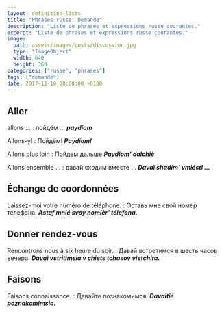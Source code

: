 ```yaml
---
layout: definition-lists
title: "Phrases russe: Demande"
description: "Liste de phrases et expressions russe courantes."
excerpt: "Liste de phrases et expressions russe courantes."
image:
  path: assets/images/posts/discussion.jpg
  type: "ImageObject"
  width: 640
  height: 360
categories: ["russe", "phrases"]
tags: ["demande"]
date: 2017-11-10 00:00:00 +0100
---
```


## Aller

allons …
: пойдём …
*__paydiom__*

Allons-y!
: Пойдём!
*__Paydiom!__*

Allons plus loin
: Пойдем дальше
*__Paydiom' dalchiè__*

Allons ensemble …
: давай сходим вместе …
*__Davaï shadim' vmiésti …__*


## Échange de coordonnées

Laissez-moi votre numéro de téléphone.
: Оставь мне свой номер телефона.
*__Astaf mnié svoy nomièr' téléfona.__*


## Donner rendez-vous

Rencontrons nous à six heure du soir.
: Давай встретимся в шесть часов вечера.
*__Davaï vstritimsia v chiets tchasov vietchira.__*


## Faisons

Faisons connaissance.
: Давайте познакомимся.
*__Davaitié poznakomimsia.__*
